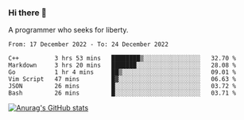 ### Hi there 👋

<!--
**shejialuo/shejialuo** is a ✨ _special_ ✨ repository because its `README.md` (this file) appears on your GitHub profile.

Here are some ideas to get you started:

- 🔭 I’m currently working on ...
- 🌱 I’m currently learning ...
- 👯 I’m looking to collaborate on ...
- 🤔 I’m looking for help with ...
- 💬 Ask me about ...
- 📫 How to reach me: ...
- 😄 Pronouns: ...
- ⚡ Fun fact: ...
-->

A programmer who seeks for liberty.

<!--START_SECTION:waka-->

```text
From: 17 December 2022 - To: 24 December 2022

C++          3 hrs 53 mins   ████████▒░░░░░░░░░░░░░░░░   32.70 %
Markdown     3 hrs 20 mins   ███████░░░░░░░░░░░░░░░░░░   28.08 %
Go           1 hr 4 mins     ██▒░░░░░░░░░░░░░░░░░░░░░░   09.01 %
Vim Script   47 mins         █▓░░░░░░░░░░░░░░░░░░░░░░░   06.63 %
JSON         26 mins         █░░░░░░░░░░░░░░░░░░░░░░░░   03.72 %
Bash         26 mins         █░░░░░░░░░░░░░░░░░░░░░░░░   03.71 %
```

<!--END_SECTION:waka-->

[![Anurag's GitHub stats](https://github-readme-stats.vercel.app/api?username=shejialuo&show_icons=true&theme=dracula)](https://github.com/anuraghazra/github-readme-stats)
